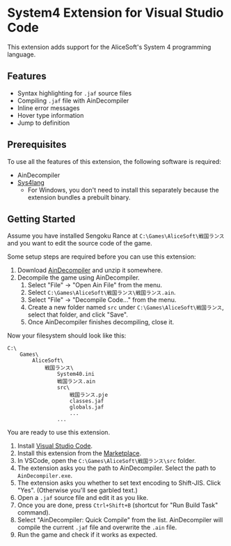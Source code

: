 # System4 Extension for Visual Studio Code

This extension adds support for the AliceSoft's System 4 programming language.

## Features

- Syntax highlighting for `.jaf` source files
- Compiling `.jaf` file with AinDecompiler
- Inline error messages
- Hover type information
- Jump to definition

## Prerequisites

To use all the features of this extension, the following software is required:

- AinDecompiler
- [Sys4lang](https://github.com/kichikuou/sys4lang)
  - For Windows, you don't need to install this separately because the extension bundles a prebuilt binary.

## Getting Started

Assume you have installed Sengoku Rance at `C:\Games\AliceSoft\戦国ランス` and you want to edit the source code of the game.

Some setup steps are required before you can use this extension:

1. Download [AinDecompiler](https://www.mediafire.com/file/i5zbm2qhins3kp6/AinDecompiler.zip/file) and unzip it somewhere.
2. Decompile the game using AinDecompiler.
   1. Select "File" -> "Open Ain File" from the menu.
   2. Select `C:\Games\AliceSoft\戦国ランス\戦国ランス.ain`.
   3. Select "File" -> "Decompile Code..." from the menu.
   4. Create a new folder named `src` under `C:\Games\AliceSoft\戦国ランス`, select that folder, and click "Save".
   5. Once AinDecompiler finishes decompiling, close it.

Now your filesystem should look like this:

```
C:\
    Games\
        AliceSoft\
            戦国ランス\
                System40.ini
                戦国ランス.ain
                src\
                    戦国ランス.pje
                    classes.jaf
                    globals.jaf
                    ...
                ...
```

You are ready to use this extension.

1. Install [Visual Studio Code](https://code.visualstudio.com/).
2. Install this extension from the [Marketplace](https://marketplace.visualstudio.com/items?itemName=kichikuou.system4).
3. In VSCode, open the `C:\Games\AliceSoft\戦国ランス\src` folder.
4. The extension asks you the path to AinDecompiler. Select the path to `AinDecompiler.exe`.
5. The extension asks you whether to set text encoding to Shift-JIS. Click "Yes". (Otherwise you'll see garbled text.)
6. Open a `.jaf` source file and edit it as you like.
7. Once you are done, press `Ctrl+Shift+B` (shortcut for "Run Build Task" command).
8. Select "AinDecompiler: Quick Compile" from the list. AinDecompiler will compile the current `.jaf` file and overwrite the `.ain` file.
9. Run the game and check if it works as expected.
